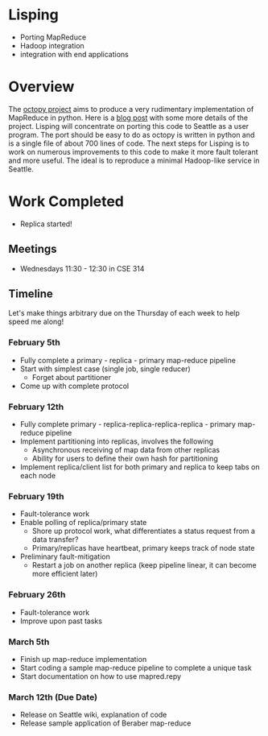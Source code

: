 # Lisping

 * Porting MapReduce
 * Hadoop integration
 * integration with end applications 

# Overview

The [octopy project](http://code.google.com/p/octopy/) aims to produce a very rudimentary implementation of MapReduce in python. Here is a [blog post](http://ebiquity.umbc.edu/blogger/2009/01/02/octopy-quick-and-easy-mapreduce-for-python/) with some more details of the project. Lisping will concentrate on porting this code to Seattle as a user program. The port should be easy to do as octopy is written in python and is a single file of about 700 lines of code. The next steps for Lisping is to work on numerous improvements to this code to make it more fault tolerant and more useful. The ideal is to reproduce a minimal Hadoop-like service in Seattle.

# Work Completed

 * Replica started!

## Meetings
 * Wednesdays 11:30 - 12:30 in CSE 314

## Timeline

Let's make things arbitrary due on the Thursday of each week to help speed me along!

### February 5th
 * Fully complete a primary - replica - primary map-reduce pipeline
  * Start with simplest case (single job, single reducer)
    * Forget about partitioner
  * Come up with complete protocol

### February 12th

 * Fully complete primary - replica-replica-replica-replica - primary map-reduce pipeline
  * Implement partitioning into replicas, involves the following
    * Asynchronous receiving of map data from other replicas
    * Ability for users to define their own hash for partitioning
  * Implement replica/client list for both primary and replica to keep tabs on each node

### February 19th

 * Fault-tolerance work
  * Enable polling of replica/primary state
    * Shore up protocol work, what differentiates a status request from a data transfer?
    * Primary/replicas have heartbeat, primary keeps track of node state
  * Preliminary fault-mitigation
    * Restart a job on another replica (keep pipeline linear, it can become more efficient later)

### February 26th

 * Fault-tolerance work
  * Improve upon past tasks

### March 5th

 * Finish up map-reduce implementation
 * Start coding a sample map-reduce pipeline to complete a unique task
 * Start documentation on how to use mapred.repy

### March 12th (Due Date)

 * Release on Seattle wiki, explanation of code
 * Release sample application of Beraber map-reduce


